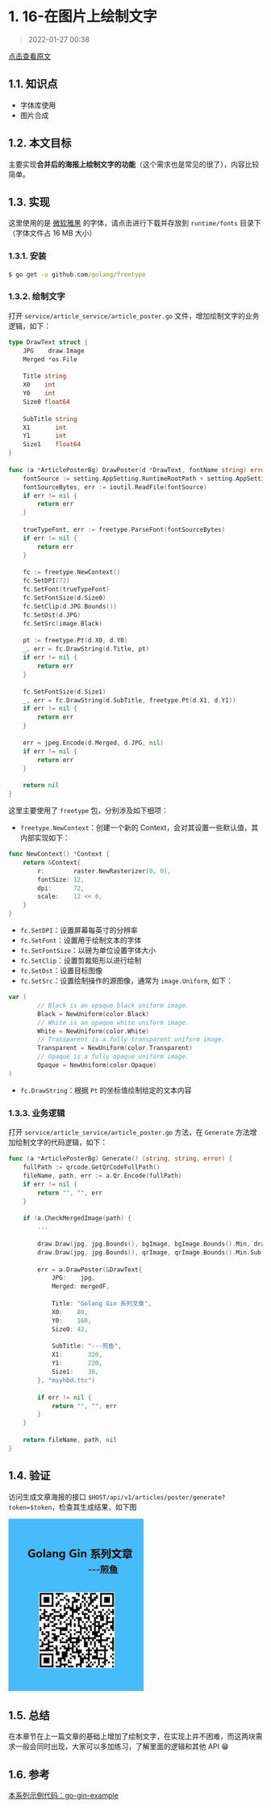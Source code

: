 # 1. 16-在图片上绘制文字

>2022-01-27 00:38

[点击查看原文](https://eddycjy.com/posts/go/gin/2018-07-07-font/)

## 1.1. 知识点

* 字体库使用
* 图片合成

## 1.2. 本文目标

主要实现**合并后的海报上绘制文字的功能**（这个需求也是常见的很了），内容比较简单。

## 1.3. 实现

这里使用的是 [微软雅黑](https://github.com/EDDYCJY/go-gin-example/blob/master/runtime/fonts/msyhbd.ttc) 的字体，请点击进行下载并存放到 `runtime/fonts` 目录下（字体文件占 16 MB 大小）

### 1.3.1. 安装

```cmd
$ go get -u github.com/golang/freetype
```

### 1.3.2. 绘制文字

打开 `service/article_service/article_poster.go` 文件，增加绘制文字的业务逻辑，如下：

```go
type DrawText struct {
	JPG    draw.Image
	Merged *os.File

	Title string
	X0    int
	Y0    int
	Size0 float64

	SubTitle string
	X1       int
	Y1       int
	Size1    float64
}

func (a *ArticlePosterBg) DrawPoster(d *DrawText, fontName string) error {
	fontSource := setting.AppSetting.RuntimeRootPath + setting.AppSetting.FontSavePath + fontName
	fontSourceBytes, err := ioutil.ReadFile(fontSource)
	if err != nil {
		return err
	}

	trueTypeFont, err := freetype.ParseFont(fontSourceBytes)
	if err != nil {
		return err
	}

	fc := freetype.NewContext()
	fc.SetDPI(72)
	fc.SetFont(trueTypeFont)
	fc.SetFontSize(d.Size0)
	fc.SetClip(d.JPG.Bounds())
	fc.SetDst(d.JPG)
	fc.SetSrc(image.Black)

	pt := freetype.Pt(d.X0, d.Y0)
	_, err = fc.DrawString(d.Title, pt)
	if err != nil {
		return err
	}

	fc.SetFontSize(d.Size1)
	_, err = fc.DrawString(d.SubTitle, freetype.Pt(d.X1, d.Y1))
	if err != nil {
		return err
	}

	err = jpeg.Encode(d.Merged, d.JPG, nil)
	if err != nil {
		return err
	}

	return nil
}
```

这里主要使用了 `freetype` 包，分别涉及如下细项：

* `freetype.NewContext`：创建一个新的 Context，会对其设置一些默认值，其内部实现如下：

```go
func NewContext() *Context {
	return &Context{
		r:        raster.NewRasterizer(0, 0),
		fontSize: 12,
		dpi:      72,
		scale:    12 << 6,
	}
}
```

* `fc.SetDPI`：设置屏幕每英寸的分辨率
* `fc.SetFont`：设置用于绘制文本的字体
* `fc.SetFontSize`：以磅为单位设置字体大小
* `fc.SetClip`：设置剪裁矩形以进行绘制
* `fc.SetDst`：设置目标图像
* `fc.SetSrc`：设置绘制操作的源图像，通常为 `image.Uniform`, 如下：

```go
var (
        // Black is an opaque black uniform image.
        Black = NewUniform(color.Black)
        // White is an opaque white uniform image.
        White = NewUniform(color.White)
        // Transparent is a fully transparent uniform image.
        Transparent = NewUniform(color.Transparent)
        // Opaque is a fully opaque uniform image.
        Opaque = NewUniform(color.Opaque)
)
```

* `fc.DrawString`：根据 `Pt` 的坐标值绘制给定的文本内容

### 1.3.3. 业务逻辑

打开 `service/article_service/article_poster.go` 方法，在 `Generate` 方法增加绘制文字的代码逻辑，如下：

```go
func (a *ArticlePosterBg) Generate() (string, string, error) {
	fullPath := qrcode.GetQrCodeFullPath()
	fileName, path, err := a.Qr.Encode(fullPath)
	if err != nil {
		return "", "", err
	}

	if !a.CheckMergedImage(path) {
		...

		draw.Draw(jpg, jpg.Bounds(), bgImage, bgImage.Bounds().Min, draw.Over)
		draw.Draw(jpg, jpg.Bounds(), qrImage, qrImage.Bounds().Min.Sub(image.Pt(a.Pt.X, a.Pt.Y)), draw.Over)

		err = a.DrawPoster(&DrawText{
			JPG:    jpg,
			Merged: mergedF,

			Title: "Golang Gin 系列文章",
			X0:    80,
			Y0:    160,
			Size0: 42,

			SubTitle: "---煎鱼",
			X1:       320,
			Y1:       220,
			Size1:    36,
		}, "msyhbd.ttc")

		if err != nil {
			return "", "", err
		}
	}

	return fileName, path, nil
}
```

## 1.4. 验证

访问生成文章海报的接口 `$HOST/api/v1/articles/poster/generate?token=$token`，检查其生成结果，如下图

![](pics/20220127004408580_1894017166.png)

## 1.5. 总结

在本章节在上一篇文章的基础上增加了绘制文字，在实现上并不困难，而这两块需求一般会同时出现，大家可以多加练习，了解里面的逻辑和其他 API 😁

## 1.6. 参考

[本系列示例代码：go-gin-example](https://github.com/EDDYCJY/go-gin-example)
